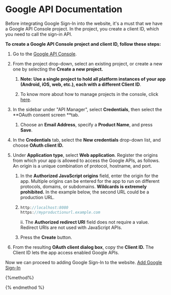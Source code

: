 # Google API Documentation

Before integrating Google Sign-In into the website, it's a must that we  have a Google API Console project. In the project, you create a client ID, which you need to call the sign-in API.

**To create a Google API Console project and client ID, follow these steps:**

1. Go to the [Google API Console](https://console.developers.google.com/projectselector/apis/library).
2. From the project drop-down, select an existing project, or create a new one by selecting the **Create a new project.**

   1. **Note: Use a single project to hold all platform instances of your app \(Android, iOS, web, etc.\), each with a different Client ID**.

   2. To know more about how to manage projects in the console, click [here](https://support.google.com/cloud/answer/6158853).

3. In the sidebar under "API Manager", select **Credentials**, then select the **OAuth consent screen **tab.

   1. Choose an **Email Address**, specify a **Product Name**, and press **Save**.

4. In the **Credentials** tab, select the **New credentials** drop-down list, and choose **OAuth client ID.**

5. Under **Application type**, select **Web application**. Register the origins from which your app is allowed to access the Google APIs, as follows. An origin is a unique combination of protocol, hostname, and port.

   1. In the **Authorized JavaScript origins** field, enter the origin for the app. Multiple origins can be entered for the app to run on different protocols, domains, or subdomains. **Wildcards is extremely prohibited.** In the example below, the second URL could be a production URL.

   2. ```js
      http://localhost:8080
      https://myproductionurl.example.com
      ```

      ii. The **Authorized redirect URI** field does not require a value. Redirect URIs are not used with JavaScript APIs.

   3. Press the **Create** button.

6. From the resulting **OAuth client dialog box**, copy the **Client ID.** The Client ID lets the app access enabled Google APIs.

Now we can proceed to adding Google Sign-In to the website. [Add Google Sign-In](/reference/google-api/implementation.md)



{%method%}



{% endmethod %}

